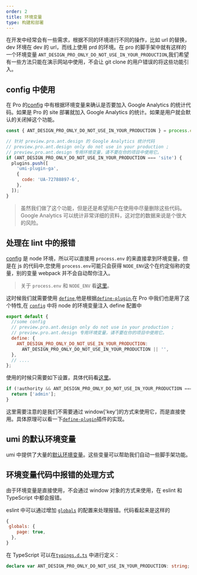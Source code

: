 ```yaml
---
order: 2
title: 环境变量
type: 构建和部署
---
```


在开发中经常会有一些需求，根据不同的环境进行不同的操作，比如 url 的替换，dev 环境在 dev 的 url，而线上使用 prd 的环境。在 pro 的脚手架中就有这样的一个环境变量 `ANT_DESIGN_PRO_ONLY_DO_NOT_USE_IN_YOUR_PRODUCTION`,我们希望有一些方法只能在演示网站中使用，不会让 git clone 的用户错误的将这些功能引入。

## config 中使用

在 Pro 的[config](https://github.com/ant-design/ant-design-pro/blob/fbeb545a0fd050e701924cba4b8889398e474525/config/config.js#L53) 中有根据环境变量来确认是否要加入 Google Analytics 的统计代码。如果是 Pro 的 site 部署就加入 Google Analytics 的统计。如果是用户就会默认的关闭掉这个功能。

```js
const { ANT_DESIGN_PRO_ONLY_DO_NOT_USE_IN_YOUR_PRODUCTION } = process.env;

// 针对 preview.pro.ant.design 的 Google Analytics 统计代码
// preview.pro.ant.design only do not use in your production ;
// preview.pro.ant.design 专用环境变量，请不要在你的项目中使用它。
if (ANT_DESIGN_PRO_ONLY_DO_NOT_USE_IN_YOUR_PRODUCTION === 'site') {
  plugins.push([
    'umi-plugin-ga',
    {
      code: 'UA-72788897-6',
    },
  ]);
}
```

> 虽然我们做了这个功能，但是还是希望用户在使用中尽量删除这些代码。 Google Analytics 可以统计非常详细的资料，这对您的数据来说是个很大的风险。

## 处理在 lint 中的报错

[config](https://github.com/ant-design/ant-design-pro/blob/fbeb545a0fd050e701924cba4b8889398e474525/config/config.js) 是 node 环境，所以可以直接用 `process.env` 的来直接拿到环境变量，但是在 js 的代码中,您使用 `process.env`可能只会获得 `NODE_ENV`这个在约定俗称的变量，别的变量 webpack 并不会自动帮你注入。

> 关于 `process.env` 和 `NODE_ENV` 看[这里](https://webpack.docschina.org/guides/production/#%E6%8C%87%E5%AE%9A-mode)。

这时候我们就需要使用 [`define`](https://umijs.org/zh/config/#define),他是根据[`define-plugin`](https://webpack.docschina.org/plugins/define-plugin/),在 Pro 中我们也是用了这个特性,在 [`config`](https://github.com/ant-design/ant-design-pro/blob/fbeb545a0fd050e701924cba4b8889398e474525/config/config.js#L65) 中将 node 的环境变量注入 define 配置中

```js
export default {
  //some config
  // preview.pro.ant.design only do not use in your production ;
  // preview.pro.ant.design 专用环境变量，请不要在你的项目中使用它。
  define: {
    ANT_DESIGN_PRO_ONLY_DO_NOT_USE_IN_YOUR_PRODUCTION:
      ANT_DESIGN_PRO_ONLY_DO_NOT_USE_IN_YOUR_PRODUCTION || '',
  },
  // ....
};
```

使用的时候只需要如下设置，具体代码看[这里](https://github.com/ant-design/ant-design-pro/blob/80ce8fe43746426abc054c1cf76b8f733f54b001/src/utils/authority.ts#L17)。

```js
if (!authority && ANT_DESIGN_PRO_ONLY_DO_NOT_USE_IN_YOUR_PRODUCTION === 'site') {
  return ['admin'];
}
```

这里需要注意的是我们不需要通过 window['key']的方式来使用它，而是直接使用。具体原理可以看一下[`define-plugin`](https://webpack.docschina.org/plugins/define-plugin/)插件的实现。

## umi 的默认环境变量

umi 中提供了大量的[默认环境变量](https://umijs.org/zh/guide/env-variables.html#%E5%A6%82%E4%BD%95%E9%85%8D%E7%BD%AE)。这些变量可以帮助我们自动一些脚手架功能。

## 环境变量代码中报错的处理方式

由于环境变量是直接使用，不会通过 window 对象的方式来使用，在 eslint 和 TypeScript 中都会报错。

eslint 中可以通过增加 [`globals`](https://eslint.org/docs/user-guide/configuring#specifying-globals) 的配置来处理报错。代码看起来是这样的

```js
{
 globals: {
    page: true,
  },
}
```

在 TypeScript 可以在[`typings.d.ts`](https://github.com/ant-design/ant-design-pro/blob/80ce8fe43746426abc054c1cf76b8f733f54b001/src/typings.d.ts#L18) 中进行定义：

```ts
declare var ANT_DESIGN_PRO_ONLY_DO_NOT_USE_IN_YOUR_PRODUCTION: string;
```
